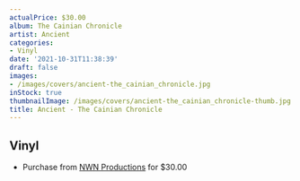 ```yaml
---
actualPrice: $30.00
album: The Cainian Chronicle
artist: Ancient
categories:
- Vinyl
date: '2021-10-31T11:38:39'
draft: false
images:
- /images/covers/ancient-the_cainian_chronicle.jpg
inStock: true
thumbnailImage: /images/covers/ancient-the_cainian_chronicle-thumb.jpg
title: Ancient - The Cainian Chronicle
---
```


## Vinyl
* Purchase from [NWN Productions](http://shop.nwnprod.com/index.php?route=product/product&path=75&product_id=18526&sort=pd.name&order=ASC) for $30.00
